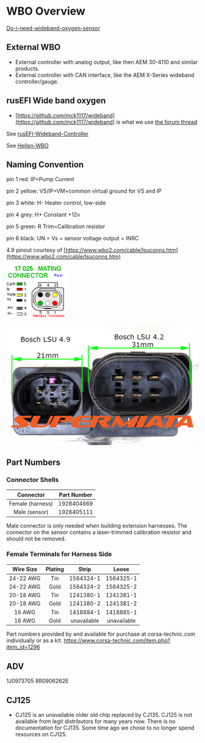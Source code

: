 # WBO Overview

[Do-i-need-wideband-oxygen-sensor](https://github.com/rusefi/rusefi/wiki/do-i-need-wideband-oxygen-sensor)

## External WBO

* External controller with analog output, like then AEM 30-4110 and similar products.
* External controller with CAN interface, like the AEM X-Series wideband controller/gauge.

## rusEFI Wide band oxygen

* [https://github.com/mck1117/wideband](https://github.com/mck1117/wideband) is what we use [the forum thread](https://rusefi.com/forum/viewtopic.php?f=4&t=1856)

See [rusEFI-Wideband-Controller](rusEFI-Wideband-Controller)

See [Hellen-WBO](Hellen-WBO)

## Naming Convention

pin 1 red: IP=Pump Current

pin 2 yellow: VS/IP=VM=common virtual ground for VS and IP

pin 3 white: H- Heater control, low-side

pin 4 grey: H+ Constant +12v

pin 5 green: R Trim=Calibration resistor

pin 6 black: UN = Vs = sensor voltage output = INRC

4.9 pinout courtesy of [https://www.wbo2.com/cable/lsuconns.htm](https://www.wbo2.com/cable/lsuconns.htm)

![x](FAQ/LSU-4-9-17025hcon.gif)

![x](FAQ/LSU_42_LSU_49_Plug_Comparsion.jpg)

## Part Numbers

### Connector Shells

| Connector        | Part Number |
| :--------------: | :---------: |
| Female (harness) | 1928404669  |
| Male (sensor)    | 1928405111  |

Male connector is only needed when building extension harnesses. The connector on the sensor contains a laser-trimmed calibration resistor and should not be removed.

### Female Terminals for Harness Side

| Wire Size | Plating | Strip       | Loose       |
| :-------: | :-----: | :---------: | :---------: |
| 24-22 AWG | Tin     | 1564324-1   | 1564325-1   |
| 24-22 AWG | Gold    | 1564324-2   | 1564325-2   |
| 20-18 AWG | Tin     | 1241380-1   | 1241381-1   |
| 20-18 AWG | Gold    | 1241380-2   | 1241381-2   |
| 16 AWG    | Tin     | 1418884-1   | 1418885-1   |
| 16 AWG    | Gold    | unavailable | unavailable |

Part numbers provided by and available for purchase at corsa-technic.com individually or as a kit. <https://www.corsa-technic.com/item.php?item_id=1296>

## ADV

1J0973705 8R0906262E

## CJ125

* CJ125 is an unavailable older old chip replaced by CJ135. CJ125 is not available from legit distributors for many years now. There is no documentation for CJ135. Some time ago we chose to no longer spend resources on CJ125.

